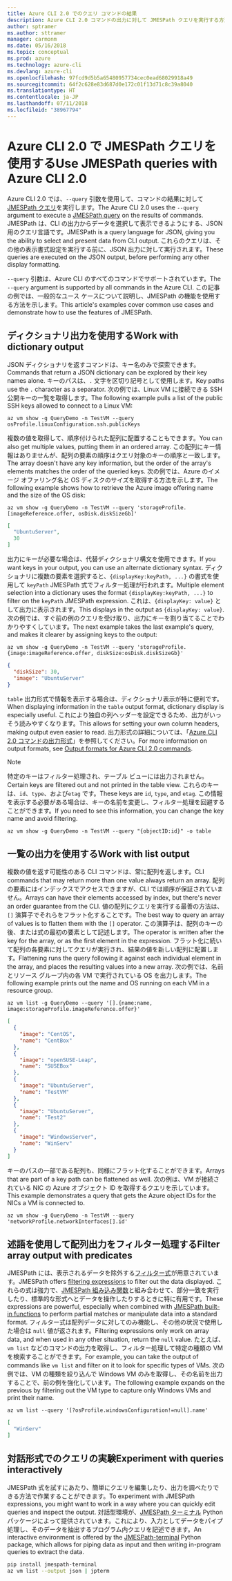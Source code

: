 ```yaml
---
title: Azure CLI 2.0 でのクエリ コマンドの結果
description: Azure CLI 2.0 コマンドの出力に対して JMESPath クエリを実行する方法について説明します。
author: sptramer
ms.author: sttramer
manager: carmonm
ms.date: 05/16/2018
ms.topic: conceptual
ms.prod: azure
ms.technology: azure-cli
ms.devlang: azure-cli
ms.openlocfilehash: 97fcd9d5b5a65480957734cec0ead68029918a49
ms.sourcegitcommit: 64f2c628e83d687d0e172c01f13d71c8c39a8040
ms.translationtype: HT
ms.contentlocale: ja-JP
ms.lasthandoff: 07/11/2018
ms.locfileid: "38967794"
---
```

# <a name="use-jmespath-queries-with-azure-cli-20"></a><span data-ttu-id="808f4-103">Azure CLI 2.0 で JMESPath クエリを使用する</span><span class="sxs-lookup"><span data-stu-id="808f4-103">Use JMESPath queries with Azure CLI 2.0</span></span>

<span data-ttu-id="808f4-104">Azure CLI 2.0 では、`--query` 引数を使用して、コマンドの結果に対して [JMESPath クエリ](http://jmespath.org)を実行します。</span><span class="sxs-lookup"><span data-stu-id="808f4-104">The Azure CLI 2.0 uses the `--query` argument to execute a [JMESPath query](http://jmespath.org) on the results of commands.</span></span> <span data-ttu-id="808f4-105">JMESPath は、CLI の出力からデータを選択して表示できるようにする、JSON 用のクエリ言語です。</span><span class="sxs-lookup"><span data-stu-id="808f4-105">JMESPath is a query language for JSON, giving you the ability to select and present data from CLI output.</span></span> <span data-ttu-id="808f4-106">これらのクエリは、その他の表示書式設定を実行する前に、JSON 出力に対して実行されます。</span><span class="sxs-lookup"><span data-stu-id="808f4-106">These queries are executed on the JSON output, before performing any other display formatting.</span></span>

<span data-ttu-id="808f4-107">`--query` 引数は、Azure CLI のすべてのコマンドでサポートされています。</span><span class="sxs-lookup"><span data-stu-id="808f4-107">The `--query` argument is supported by all commands in the Azure CLI.</span></span> <span data-ttu-id="808f4-108">この記事の例では、一般的なユース ケースについて説明し、JMESPath の機能を使用する方法を示します。</span><span class="sxs-lookup"><span data-stu-id="808f4-108">This article's examples cover common use cases and demonstrate how to use the features of JMESPath.</span></span>

## <a name="work-with-dictionary-output"></a><span data-ttu-id="808f4-109">ディクショナリ出力を使用する</span><span class="sxs-lookup"><span data-stu-id="808f4-109">Work with dictionary output</span></span>

<span data-ttu-id="808f4-110">JSON ディクショナリを返すコマンドは、キー名のみで探索できます。</span><span class="sxs-lookup"><span data-stu-id="808f4-110">Commands that return a JSON dictionary can be explored by their key names alone.</span></span> <span data-ttu-id="808f4-111">キーのパスは、`.` 文字を区切り記号として使用します。</span><span class="sxs-lookup"><span data-stu-id="808f4-111">Key paths use the `.` character as a separator.</span></span> <span data-ttu-id="808f4-112">次の例では、Linux VM に接続できる SSH 公開キーの一覧を取得します。</span><span class="sxs-lookup"><span data-stu-id="808f4-112">The following example pulls a list of the public SSH keys allowed to connect to a Linux VM:</span></span>

```azurecli-interactive
az vm show -g QueryDemo -n TestVM --query osProfile.linuxConfiguration.ssh.publicKeys
```

<span data-ttu-id="808f4-113">複数の値を取得して、順序付けられた配列に配置することもできます。</span><span class="sxs-lookup"><span data-stu-id="808f4-113">You can also get multiple values, putting them in an ordered array.</span></span> <span data-ttu-id="808f4-114">この配列にキー情報はありませんが、配列の要素の順序はクエリ対象のキーの順序と一致します。</span><span class="sxs-lookup"><span data-stu-id="808f4-114">The array doesn't have any key information, but the order of the array's elements matches the order of the queried keys.</span></span> <span data-ttu-id="808f4-115">次の例では、Azure のイメージ オファリング名と OS ディスクのサイズを取得する方法を示します。</span><span class="sxs-lookup"><span data-stu-id="808f4-115">The following example shows how to retrieve the Azure image offering name and the size of the OS disk:</span></span>

```azurecli-interactive
az vm show -g QueryDemo -n TestVM --query 'storageProfile.[imageReference.offer, osDisk.diskSizeGb]'
```

```json
[
  "UbuntuServer",
  30
]
```

<span data-ttu-id="808f4-116">出力にキーが必要な場合は、代替ディクショナリ構文を使用できます。</span><span class="sxs-lookup"><span data-stu-id="808f4-116">If you want keys in your output, you can use an alternate dictionary syntax.</span></span> <span data-ttu-id="808f4-117">ディクショナリに複数の要素を選択すると、`{displayKey:keyPath, ...}` の書式を使用して `keyPath` JMESPath 式でフィルター処理が行われます。</span><span class="sxs-lookup"><span data-stu-id="808f4-117">Multiple element selection into a dictionary uses the format `{displayKey:keyPath, ...}` to filter on the `keyPath` JMESPath expression.</span></span> <span data-ttu-id="808f4-118">これは、`{displayKey: value}` として出力に表示されます。</span><span class="sxs-lookup"><span data-stu-id="808f4-118">This displays in the output as `{displayKey: value}`.</span></span> <span data-ttu-id="808f4-119">次の例では、すぐ前の例のクエリを受け取り、出力にキーを割り当てることでわかりやすくしています。</span><span class="sxs-lookup"><span data-stu-id="808f4-119">The next example takes the last example's query, and makes it clearer by assigning keys to the output:</span></span>

```azurecli-interactive
az vm show -g QueryDemo -n TestVM --query 'storageProfile.{image:imageReference.offer, diskSize:osDisk.diskSizeGb}'
```

```json
{
  "diskSize": 30,
  "image": "UbuntuServer"
}
```

<span data-ttu-id="808f4-120">`table` 出力形式で情報を表示する場合は、ディクショナリ表示が特に便利です。</span><span class="sxs-lookup"><span data-stu-id="808f4-120">When displaying information in the `table` output format, dictionary display is especially useful.</span></span> <span data-ttu-id="808f4-121">これにより独自の列ヘッダーを設定できるため、出力がいっそう読みやすくなります。</span><span class="sxs-lookup"><span data-stu-id="808f4-121">This allows for setting your own column headers, making output even easier to read.</span></span> <span data-ttu-id="808f4-122">出力形式の詳細については、「[Azure CLI 2.0 コマンドの出力形式](/cli/azure/format-output-azure-cli)」を参照してください。</span><span class="sxs-lookup"><span data-stu-id="808f4-122">For more information on output formats, see [Output formats for Azure CLI 2.0 commands](/cli/azure/format-output-azure-cli).</span></span>

> [!NOTE]
> <span data-ttu-id="808f4-123">特定のキーはフィルター処理され、テーブル ビューには出力されません。</span><span class="sxs-lookup"><span data-stu-id="808f4-123">Certain keys are filtered out and not printed in the table view.</span></span> <span data-ttu-id="808f4-124">これらのキーは、`id`、`type`、および`etag` です。</span><span class="sxs-lookup"><span data-stu-id="808f4-124">These keys are `id`, `type`, and `etag`.</span></span> <span data-ttu-id="808f4-125">この情報を表示する必要がある場合は、キーの名前を変更し、フィルター処理を回避することができます。</span><span class="sxs-lookup"><span data-stu-id="808f4-125">If you need to see this information, you can change the key name and avoid filtering.</span></span>
>
> ```azurecli
> az vm show -g QueryDemo -n TestVM --query "{objectID:id}" -o table
> ```

## <a name="work-with-list-output"></a><span data-ttu-id="808f4-126">一覧の出力を使用する</span><span class="sxs-lookup"><span data-stu-id="808f4-126">Work with list output</span></span>

<span data-ttu-id="808f4-127">複数の値を返す可能性のある CLI コマンドは、常に配列を返します。</span><span class="sxs-lookup"><span data-stu-id="808f4-127">CLI commands that may return more than one value always return an array.</span></span> <span data-ttu-id="808f4-128">配列の要素にはインデックスでアクセスできますが、CLI では順序が保証されていません。</span><span class="sxs-lookup"><span data-stu-id="808f4-128">Arrays can have their elements accessed by index, but there's never an order guarantee from the CLI.</span></span> <span data-ttu-id="808f4-129">値の配列にクエリを実行する最善の方法は、`[]` 演算子でそれらをフラット化することです。</span><span class="sxs-lookup"><span data-stu-id="808f4-129">The best way to query an array of values is to flatten them with the `[]` operator.</span></span> <span data-ttu-id="808f4-130">この演算子は、配列のキーの後、または式の最初の要素として記述します。</span><span class="sxs-lookup"><span data-stu-id="808f4-130">The operator is written after the key for the array, or as the first element in the expression.</span></span> <span data-ttu-id="808f4-131">フラット化に続いて配列の各要素に対してクエリが実行され、結果の値を新しい配列に配置します。</span><span class="sxs-lookup"><span data-stu-id="808f4-131">Flattening runs the query following it against each individual element in the array, and places the resulting values into a new array.</span></span> <span data-ttu-id="808f4-132">次の例では、名前とリソース グループ内の各 VM で実行されている OS を出力します。</span><span class="sxs-lookup"><span data-stu-id="808f4-132">The following example prints out the name and OS running on each VM in a resource group.</span></span>

```azurecli-interactive
az vm list -g QueryDemo --query '[].{name:name, image:storageProfile.imageReference.offer}'
```

```json
[
  {
    "image": "CentOS",
    "name": "CentBox"
  },
  {
    "image": "openSUSE-Leap",
    "name": "SUSEBox"
  },
  {
    "image": "UbuntuServer",
    "name": "TestVM"
  },
  {
    "image": "UbuntuServer",
    "name": "Test2"
  },
  {
    "image": "WindowsServer",
    "name": "WinServ"
  }
]
```

<span data-ttu-id="808f4-133">キーのパスの一部である配列も、同様にフラット化することができます。</span><span class="sxs-lookup"><span data-stu-id="808f4-133">Arrays that are part of a key path can be flattened as well.</span></span> <span data-ttu-id="808f4-134">次の例は、VM が接続されている NIC の Azure オブジェクト ID を取得するクエリを示しています。</span><span class="sxs-lookup"><span data-stu-id="808f4-134">This example demonstrates a query that gets the Azure object IDs for the NICs a VM is connected to.</span></span>

```azurecli-interactive
az vm show -g QueryDemo -n TestVM --query 'networkProfile.networkInterfaces[].id'
```

## <a name="filter-array-output-with-predicates"></a><span data-ttu-id="808f4-135">述語を使用して配列出力をフィルター処理する</span><span class="sxs-lookup"><span data-stu-id="808f4-135">Filter array output with predicates</span></span>

<span data-ttu-id="808f4-136">JMESPath には、表示されるデータを除外する[フィルター式](http://jmespath.org/specification.html#filterexpressions)が用意されています。</span><span class="sxs-lookup"><span data-stu-id="808f4-136">JMESPath offers [filtering expressions](http://jmespath.org/specification.html#filterexpressions) to filter out the data displayed.</span></span> <span data-ttu-id="808f4-137">これらの式は強力で、[JMESPath 組み込み関数](http://jmespath.org/specification.html#built-in-functions)と組み合わせて、部分一致を実行したり、標準的な形式へとデータを操作したりするときに特に有用です。</span><span class="sxs-lookup"><span data-stu-id="808f4-137">These expressions are powerful, especially when combined with [JMESPath built-in functions](http://jmespath.org/specification.html#built-in-functions) to perform partial matches or manipulate data into a standard format.</span></span> <span data-ttu-id="808f4-138">フィルター式は配列データに対してのみ機能し、その他の状況で使用した場合は `null` 値が返されます。</span><span class="sxs-lookup"><span data-stu-id="808f4-138">Filtering expressions only work on array data, and when used in any other situation, return the `null` value.</span></span> <span data-ttu-id="808f4-139">たとえば、`vm list` などのコマンドの出力を取得し、フィルター処理して特定の種類の VM を検索することができます。</span><span class="sxs-lookup"><span data-stu-id="808f4-139">For example, you can take the output of commands like `vm list` and filter on it to look for specific types of VMs.</span></span> <span data-ttu-id="808f4-140">次の例では、VM の種類を絞り込んで Windows VM のみを取得し、その名前を出力することで、前の例を強化しています。</span><span class="sxs-lookup"><span data-stu-id="808f4-140">The following example expands on the previous by filtering out the VM type to capture only Windows VMs and print their name.</span></span>

```azurecli-interactive
az vm list --query '[?osProfile.windowsConfiguration!=null].name'
```

```json
[
  "WinServ"
]
```

## <a name="experiment-with-queries-interactively"></a><span data-ttu-id="808f4-141">対話形式でのクエリの実験</span><span class="sxs-lookup"><span data-stu-id="808f4-141">Experiment with queries interactively</span></span>

<span data-ttu-id="808f4-142">JMESPath 式を試すにあたり、簡単にクエリを編集したり、出力を調べたりできる方法で作業することができます。</span><span class="sxs-lookup"><span data-stu-id="808f4-142">To experiment with JMESPath expressions, you might want to work in a way where you can quickly edit queries and inspect the output.</span></span> <span data-ttu-id="808f4-143">対話型環境が、[JMESPath ターミナル](https://github.com/jmespath/jmespath.terminal) Python パッケージによって提供されています。これにより、入力としてデータをパイプ処理し、そのデータを抽出するプログラム内クエリを記述できます。</span><span class="sxs-lookup"><span data-stu-id="808f4-143">An interactive environment is offered by the [JMESPath-terminal](https://github.com/jmespath/jmespath.terminal) Python package, which allows for piping data as input and then writing in-program queries to extract the data.</span></span>

```bash
pip install jmespath-terminal
az vm list --output json | jpterm
```
